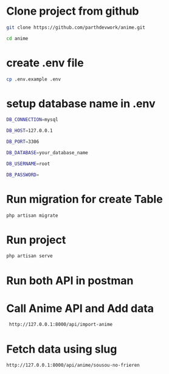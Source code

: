 # Clone project from github

```bash
git clone https://github.com/parthdevwork/anime.git
```

```bash
cd anime
```

# create .env file

```bash
cp .env.example .env
```

# setup database name in .env

```bash
DB_CONNECTION=mysql
```

```bash
DB_HOST=127.0.0.1
```

```bash
DB_PORT=3306
```

```bash
DB_DATABASE=your_database_name
```

```bash
DB_USERNAME=root
```

```bash
DB_PASSWORD=
```

# Run migration for create Table

```bash
php artisan migrate
```

# Run project

```bash
php artisan serve
```

# Run both API in postman

# Call Anime API and Add data

```bash
 http://127.0.0.1:8000/api/import-anime

```

# Fetch data using slug

```bash
http://127.0.0.1:8000/api/anime/sousou-no-frieren
```
